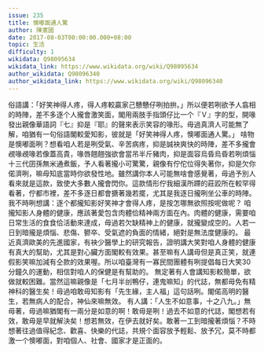 ```yaml
---
issue: 235
title: 懊嘟面通人驚
author: 陳憲國
date: 2017-08-03T00:00:00.000+08:00
topic: 生活
difficulty: 1
wikidata: Q98095634
wikidata_link: https://www.wikidata.org/wiki/Q98095634
author_wikidata: Q98096340
author_wikidata_link: https://www.wikidata.org/wiki/Q98096340
---
```

俗語講：「好笑神得人疼，得人疼較贏家己戇戇仔咧拍拚。」所以便若咧欲予人翕相的時陣，差不多逐个人攏會激笑面，閣用兩肢手指頭仔比一个『Ｖ』字的型，開喙發出親像華語詞『七』抑是『耶』的聲來表示笑容的喙形。毋過真濟人可能無了解，咱猶有一句俗語閣較愛知影，彼就是「好笑神得人疼，懊嘟面通人驚。」
啥物是懊嘟面咧？想看咱人若是咧受氣、辛苦病疼，抑是誠袂爽快的時陣，差不多攏會覕喙覕喙若像蓋高貴，喙唇翹翹強欲會當吊半斤豬肉，抑是面容烏昏烏昏若咧煩惱十三代囝孫無米通煮飯，予人看著攏小可驚驚，親像有佇佗位得失著你，抑是欠你偌濟咧，嘛毋知底當時你欲發性地。雖然講你本人可能無啥會感覺著，毋過予別人看來就是這款，致使大多數人攏會閃你。這款情形佇我細漢所蹛的莊跤所在較罕得看著，佇都市裡，差不多逐日都會搪著幾若擺，尤其是我逐日攏咧坐公車的時陣。我不時咧想講：逐个都攏知影好笑神才會得人疼，是按怎哪無欲照按呢做呢？
咱攏知影人身體的健康，應該著愛包含肉體佮精神兩方面在內。肉體的健康，需要咱日常生活的食食佮活動來達成，毋過若欠缺精神上的健康，就攏變成空的。人若一日到暗攏是煩惱、悲傷、鬰卒、受氣遮的負面的情緒，絕對是無法度健康的。
最近真濟歐美的先進國家，有袂少醫學上的研究報告，證明講大笑對咱人身體的健康有真大的幫助，尤其是對心臟方面閣較有效果。甚至嘛有人講毋但是真正笑，就連假影笑嘛加減有仝款的效果喔。所以咱臺灣有一寡民間團體有咧提倡每日大笑30分鐘久的運動，相信對咱人的保健是有幫助的。
無定著有人會講知影較簡單，欲做就較困難。當然這嘛親像是「七月半刣鴨仔，連鬼嘛知」的代誌，無都毋免有精神科的醫生矣！毋過咱敢毋知影有「先生緣，主人福」這句話咧。閣偌高明的醫生，若無病人的配合，神仙來嘛無效。
有人講：「人生不如意事，十之八九。」無毋著，毋過嘛猶閣有一兩分是如意的啊！敢毋是咧！過去不如意的代誌，閣想若有效，敢毋是早就解決矣！想若無效，在伊去就好矣。敢著一工到暗攏著煩惱？不時想著往過值得紀念、歡喜、快樂的代誌，共規个面容放予輕鬆、放予冗，莫不時都激一个懊嘟面，對咱個人、社會、國家才是正面的。